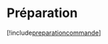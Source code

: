 # Préparation

[!include[preparationcommande](preparation.preparationcommande.autogen.md)]





























